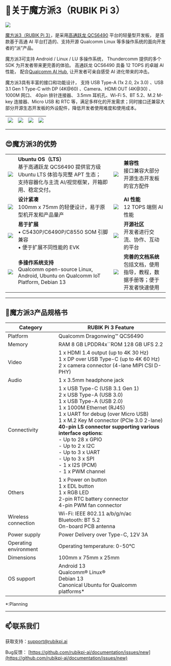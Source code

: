 # 🚀关于魔方派3（RUBIK Pi 3）

![](https://t-web.oss-cn-beijing.aliyuncs.com/public/rubik-pi-3.gif)

[魔方派3（RUBIK Pi 3）](https://www.thundercomm.com/zh/product/rubik-pi/)，是采用[高通跃龙 QCS6490](https://www.qualcomm.com/products/internet-of-things/industrial/building-enterprise/qcs6490) 平台的轻量型开发板， 是首款基于高通 AI 平台打造的、支持开源 Qualcomm Linux 等多操作系统的面向开发者的“派”产品。

魔方派3可支持 Android / Linux / LU 多操作系统， Thundercomm 提供的多个 SDK 为开发者带来更完善的体验。 高通跃龙 QCS6490 具备 12 TOPS 的卓越 AI 性能， 配合[Qualcomm AI Hub](https://aihub.qualcomm.com/), 让开发者可亲自感受 AI 进化带来的冲击。

魔方派3具有丰富的接口和功能设计， 支持 USB Type-A (1x 2.0, 2x 3.0) 、USB 3.1 Gen 1 Type-C with DP (4K@60) 、Camera、HDMI OUT (4K@30) 、1000M 网口、 40pin 排针连接器、 3.5mm 耳机孔、Wi-Fi 5、BT 5.2、M.2 M-key 连接器、Micro USB 和 RTC 等，满足多样化的开发需求；同时接口还兼容大部分开源生态开发板的外设配件，降低开发者使用难度和使用成本。

| ![](https://www.thundercomm.com/wp-content/uploads/2024/09/rubik-pi-1-1.jpg) | ![](https://www.thundercomm.com/wp-content/uploads/2024/09/rubik-pi-2-1.jpg) | ![](https://www.thundercomm.com/wp-content/uploads/2024/09/rubik-pi-3-5.jpg) | ![](https://www.thundercomm.com/wp-content/uploads/2024/09/rubik-pi-4-1.jpg) |
| -------------------------------------------------------------------------- | -------------------------------------------------------------------------- | -------------------------------------------------------------------------- | -------------------------------------------------------------------------- |

---

## 😍魔方派3的优势
| | | | |
| :----: | :---- | :----: | :---- | 
| ![](/img/ubuntu-os.png)  | **Ubuntu OS（LTS）** <br />基于高通跃龙 QCS6490 提供官方级 Ubuntu LTS 体验与完整 APT 生态；<br />支持容器化与主流 AI/视觉框架，开箱即用、稳定交付。| ![](https://www.thundercomm.com/wp-content/uploads/2024/09/Compatibility-2.png) | **兼容性** <br /> 接口兼容大部分开源生态开发板的官方配件 |
| ![](https://www.thundercomm.com/wp-content/uploads/2024/09/Compact-2.png) | **设计紧凑**<br />100mm x 75mm 的轻便设计，易于原型机开发和产品量产 | ![](https://www.thundercomm.com/wp-content/uploads/2024/09/ai-2.png) | **AI 性能**<br />12 TOPS 端侧 AI 性能 |
| ![](https://www.thundercomm.com/wp-content/uploads/2024/09/Expand-2.png) | **易于扩展** <br />• C5430P/C6490P/C8550 SOM 引脚兼容<br />• 便于扩展不同性能的 EVK | ![](https://www.thundercomm.com/wp-content/uploads/2024/09/Community-1.png) | **开源社区**<br />开发者进行交流、协作、互动的平台 |
| ![](https://www.thundercomm.com/wp-content/uploads/2024/09/Multiple-OS-support-1.png) | **多操作系统支持**<br />Qualcomm open-source Linux, Android, Ubuntu on Qualcomm IoT Platform, Debian 13 | ![](https://www.thundercomm.com/wp-content/uploads/2024/09/folder-1.png) | **完善的文档系统**<br />包括文档，使用指导，教程，数据手册等；便于开发者快速使用 |

---

## 📒魔方派3产品规格书

[](https://github.com/rubikpi-ai/documentation/blob/main/README-CN.md#%E9%AD%94%E6%96%B9%E6%B4%BE3%E4%BA%A7%E5%93%81%E8%A7%84%E6%A0%BC%E4%B9%A6)

| Category              | RUBIK Pi 3 Feature                                                                                                                                                                                                                                                                                                                                                         |
| --------------------- | -------------------------------------------------------------------------------------------------------------------------------------------------------------------------------------------------------------------------------------------------------------------------------------------------------------------------------------------------------------------------- |
| Platform              | Qualcomm Dragonwing™ QCS6490                                                                                                                                                                                                                                                                                                                                              |
| Memory                | RAM 8 GB LPDDR4x``ROM 128 GB UFS 2.2                                                                                                                                                                                                                                                                                                                                       |
| Video                 | 1 x HDMI 1.4 output (up to 4K 30 Hz)<br />1 x DP over USB Type-C (up to 4K 60 Hz)<br />2 x camera connector (4-lane MIPI CSI D-PHY)                                                                                                                                                                                                                                                |
| Audio                 | 1 x 3.5mm headphone jack                                                                                                                                                                                                                                                                                                                                                   |
| Connectivity          | 1 x USB Type-C (USB 3.1 Gen 1)<br />2 x USB Type-A (USB 3.0)<br />1 x USB Type-A (USB 2.0)<br />1 x 1000M Ethernet (RJ45)<br />1 x UART for debug (over Micro USB)<br />1 x M.2 Key M connector (PCIe 3.0 2-lane)<br />**40-pin LS connector supporting various interface options:** <br />- Up to 28 x GPIO<br />- Up to 2 x I2C <br />- Up to 3 x UART<br />- Up to 3 x SPI <br />- 1 x I2S (PCM)<br />- 1 x PWM channel |
| Others                | 1 x Power on button <br />1 x EDL button<br />1 x RGB LED <br />2-pin RTC battery connector <br />4-pin PWM fan connector                                                                                                                                                                                                                                                                   |
| Wireless connection   | Wi-Fi: IEEE 802.11 a/b/g/n/ac <br />Bluetooth: BT 5.2<br />On-board PCB antenna                                                                                                                                                                                                                                                                                                    |
| Power supply          | Power Delivery over Type-C, 12V 3A                                                                                                                                                                                                                                                                                                                                         |
| Operating environment | Operating temperature: 0-50℃                                                                                                                                                                                                                                                                                                                                           |
| Dimensions            | 100mm x 75mm x 25mm                                                                                                                                                                                                                                                                                                                                                        |
| OS support            | Android 13 <br />Qualcomm® Linux®<br />Debian 13<br />Canonical Ubuntu for Qualcomm platforms*                                                                                                                                                                                                                                                                                      |

*:Planning

---

## 📫联系我们

[](https://github.com/rubikpi-ai/documentation/blob/main/README-CN.md#%E8%81%94%E7%B3%BB%E6%88%91%E4%BB%AC)

获取支持：[support@rubikpi.ai](mailto:support@rubikpi.ai)

Bug反馈： [https://github.com/rubikpi-ai/documentation/issues/new](https://github.com/rubikpi-ai/documentation/issues/new)

